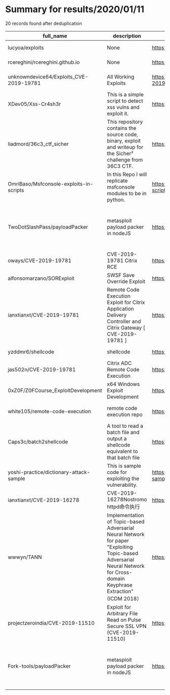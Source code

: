 
# Summary for results/2020/01/11
    
20 records found after deduplication

| full_name | description | html_url | matched_list | matched_count | pushed_at | size | stargazers_count | language | forks_count | vul_ids |
|-----------------------------------------|--------------------------------------------------------------------------------------------------------------------------------------------------------------------------|------------------------------------------------------------|-----------------------------------------------------------------------------|-----------------|---------------------------|--------|--------------------|------------|---------------|--------------------|
| lucyoa/exploits | None | https://github.com/lucyoa/exploits | ['exploit'] | 1 | 2020-01-11 16:36:16+00:00 | 10 | 7 | Python | 7 | [] |
| rcereghini/rcereghini.github.io | None | https://github.com/rcereghini/rcereghini.github.io | ['rce'] | 1 | 2020-01-11 04:00:57+00:00 | 16227 | 0 | HTML | 0 | [] |
| unknowndevice64/Exploits_CVE-2019-19781 | All Working Exploits | https://github.com/unknowndevice64/Exploits_CVE-2019-19781 | ['cve-2', 'exploit'] | 2 | 2020-01-11 22:09:34+00:00 | 7 | 3 | Shell | 2 | ['CVE-2019-19781'] |
| XDev05/Xss-Cr4sh3r | This is a simple script to detect xss vulns and exploit it. | https://github.com/XDev05/Xss-Cr4sh3r | ['exploit'] | 1 | 2020-01-11 20:39:01+00:00 | 217 | 1 | | 0 | [] |
| liadmord/36c3_ctf_sicher | This repository contains the source code, binary, exploit and writeup for the Sicher² challenge from 36C3 CTF. | https://github.com/liadmord/36c3_ctf_sicher | ['exploit'] | 1 | 2020-01-11 21:30:53+00:00 | 126 | 0 | C++ | 0 | [] |
| OmriBaso/Msfconsole-exploits-in-scripts | In this Repo I will replicate msfconsole modules to be in python. | https://github.com/OmriBaso/Msfconsole-exploits-in-scripts | ['exploit'] | 1 | 2020-01-11 15:19:24+00:00 | 6 | 0 | Python | 0 | [] |
| TwoDotSlashPass/payloadPacker | metasploit payload packer in nodeJS | https://github.com/TwoDotSlashPass/payloadPacker | ['metasploit module OR metasploit payload', 'metasploit module OR payload'] | 2 | 2020-01-11 15:58:29+00:00 | 13872 | 1 | JavaScript | 0 | [] |
| oways/CVE-2019-19781 | CVE-2019-19781 Citrix RCE | https://github.com/oways/CVE-2019-19781 | ['cve-2', 'rce'] | 2 | 2020-01-11 13:09:00+00:00 | 1 | 1 | Python | 0 | ['CVE-2019-19781'] |
| alfonsomarzano/SORExploit | SWSF Save Override Exploit | https://github.com/alfonsomarzano/SORExploit | ['exploit'] | 1 | 2020-01-11 08:09:12+00:00 | 0 | 0 | | 0 | [] |
| ianxtianxt/CVE-2019-19781 | Remote Code Execution Exploit for Citrix Application Delivery Controller and Citrix Gateway [ CVE-2019-19781 ] | https://github.com/ianxtianxt/CVE-2019-19781 | ['cve-2', 'exploit', 'remote code execution'] | 3 | 2020-01-11 07:20:44+00:00 | 2 | 8 | Shell | 1 | ['CVE-2019-19781'] |
| yzddmr6/shellcode | shellcode | https://github.com/yzddmr6/shellcode | ['shellcode'] | 1 | 2020-01-11 06:40:52+00:00 | 3 | 0 | | 1 | [] |
| jas502n/CVE-2019-19781 | Citrix ADC Remote Code Execution | https://github.com/jas502n/CVE-2019-19781 | ['cve-2', 'remote code execution'] | 2 | 2020-01-11 14:03:52+00:00 | 11730 | 79 | Python | 19 | ['CVE-2019-19781'] |
| 0xZ0F/Z0FCourse_ExploitDevelopment | x64 Windows Exploit Development | https://github.com/0xZ0F/Z0FCourse_ExploitDevelopment | ['exploit'] | 1 | 2020-01-11 13:53:43+00:00 | 37 | 95 | | 24 | [] |
| white105/remote-code-execution | remote code execution repo | https://github.com/white105/remote-code-execution | ['remote code execution'] | 1 | 2020-01-11 17:36:06+00:00 | 7 | 2 | Go | 3 | [] |
| Caps3c/batch2shellcode | A tool to read a batch file and output a shellcode equivalent to that batch file | https://github.com/Caps3c/batch2shellcode | ['shellcode'] | 1 | 2020-01-11 18:03:08+00:00 | 5 | 2 | Python | 1 | [] |
| yoshi-practice/dictionary-attack-sample | This is sample code for exploiting the vulnerability. | https://github.com/yoshi-practice/dictionary-attack-sample | ['exploit'] | 1 | 2020-01-11 08:00:30+00:00 | 23 | 0 | JavaScript | 0 | [] |
| ianxtianxt/CVE-2019-16278 | CVE-2019-16278Nostromo httpd命令执行 | https://github.com/ianxtianxt/CVE-2019-16278 | ['cve-2'] | 1 | 2020-01-11 07:25:38+00:00 | 2 | 3 | Python | 4 | ['CVE-2019-16278'] |
| wwwyn/TANN | Implementation of Topic-based Adversarial Neural Network for paper "Exploiting Topic-based Adversarial Neural Network for Cross-domain Keyphrase Extraction" (ICDM 2018） | https://github.com/wwwyn/TANN | ['exploit'] | 1 | 2020-01-11 13:35:47+00:00 | 24 | 4 | Python | 0 | [] |
| projectzeroindia/CVE-2019-11510 | Exploit for Arbitrary File Read on Pulse Secure SSL VPN (CVE-2019-11510) | https://github.com/projectzeroindia/CVE-2019-11510 | ['cve-2', 'exploit'] | 2 | 2020-01-11 13:55:33+00:00 | 70 | 345 | Shell | 142 | ['CVE-2019-11510'] |
| Fork-tools/payloadPacker | metasploit payload packer in nodeJS | https://github.com/Fork-tools/payloadPacker | ['metasploit module OR metasploit payload', 'metasploit module OR payload'] | 2 | 2020-01-11 15:58:29+00:00 | 13872 | 0 | | 0 | [] |
